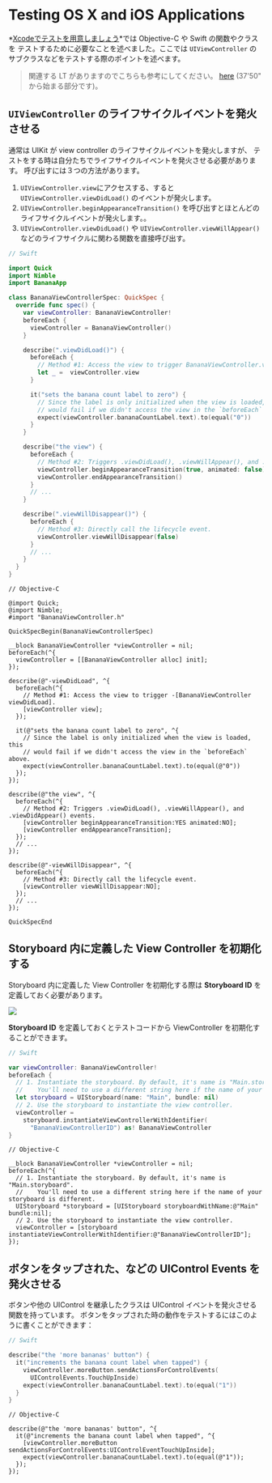 # Testing OS X and iOS Applications

*[Xcodeでテストを用意しましょう](SettingUpYourXcodeProject.md)*では Objective-C や Swift の関数やクラスを
テストするために必要なことを述べました。ここでは `UIViewController` のサブクラスなどをテストする際のポイントを述べます。

> 関連する LT がありますのでこちらも参考にしてください。
  [here](https://vimeo.com/115671189#t=37m50s) (37'50" から始まる部分です)。

## `UIViewController` のライフサイクルイベントを発火させる

通常は UIKit が view controller のライフサイクルイベントを発火しますが、
テストをする時は自分たちでライフサイクルイベントを発火させる必要があります。
呼び出すには３つの方法があります。

1. `UIViewController.view`にアクセスする、すると `UIViewController.viewDidLoad()` のイベントが発火します。
2. `UIViewController.beginAppearanceTransition()` を呼び出すとほとんどのライフサイクルイベントが発火します。。
3. `UIViewController.viewDidLoad()` や `UIViewController.viewWillAppear()` などのライフサイクルに関わる関数を直接呼び出す。

```swift
// Swift

import Quick
import Nimble
import BananaApp

class BananaViewControllerSpec: QuickSpec {
  override func spec() {
    var viewController: BananaViewController!
    beforeEach {
      viewController = BananaViewController()
    }

    describe(".viewDidLoad()") {
      beforeEach {
        // Method #1: Access the view to trigger BananaViewController.viewDidLoad().
        let _ =  viewController.view
      }

      it("sets the banana count label to zero") {
        // Since the label is only initialized when the view is loaded, this
        // would fail if we didn't access the view in the `beforeEach` above.
        expect(viewController.bananaCountLabel.text).to(equal("0"))
      }
    }

    describe("the view") {
      beforeEach {
        // Method #2: Triggers .viewDidLoad(), .viewWillAppear(), and .viewDidAppear() events.
        viewController.beginAppearanceTransition(true, animated: false)
        viewController.endAppearanceTransition()
      }
      // ...
    }

    describe(".viewWillDisappear()") {
      beforeEach {
        // Method #3: Directly call the lifecycle event.
        viewController.viewWillDisappear(false)
      }
      // ...
    }
  }
}
```

```objc
// Objective-C

@import Quick;
@import Nimble;
#import "BananaViewController.h"

QuickSpecBegin(BananaViewControllerSpec)

__block BananaViewController *viewController = nil;
beforeEach(^{
  viewController = [[BananaViewController alloc] init];
});

describe(@"-viewDidLoad", ^{
  beforeEach(^{
    // Method #1: Access the view to trigger -[BananaViewController viewDidLoad].
    [viewController view];
  });

  it(@"sets the banana count label to zero", ^{
    // Since the label is only initialized when the view is loaded, this
    // would fail if we didn't access the view in the `beforeEach` above.
    expect(viewController.bananaCountLabel.text).to(equal(@"0"))
  });
});

describe(@"the view", ^{
  beforeEach(^{
    // Method #2: Triggers .viewDidLoad(), .viewWillAppear(), and .viewDidAppear() events.
    [viewController beginAppearanceTransition:YES animated:NO];
    [viewController endAppearanceTransition];
  });
  // ...
});

describe(@"-viewWillDisappear", ^{
  beforeEach(^{
    // Method #3: Directly call the lifecycle event.
    [viewController viewWillDisappear:NO];
  });
  // ...
});

QuickSpecEnd
```

## Storyboard 内に定義した View Controller を初期化する

Storyboard 内に定義した View Controller を初期化する際は **Storyboard ID** を定義しておく必要があります。

![](http://f.cl.ly/items/2X2G381K1h1l2B2Q0g3L/Screen%20Shot%202015-02-27%20at%2011.58.06%20AM.png)

**Storyboard ID** を定義しておくとテストコードから ViewController を初期化することができます。

```swift
// Swift

var viewController: BananaViewController!
beforeEach {
  // 1. Instantiate the storyboard. By default, it's name is "Main.storyboard".
  //    You'll need to use a different string here if the name of your storyboard is different.
  let storyboard = UIStoryboard(name: "Main", bundle: nil)
  // 2. Use the storyboard to instantiate the view controller.
  viewController = 
    storyboard.instantiateViewControllerWithIdentifier(
      "BananaViewControllerID") as! BananaViewController
}
```

```objc
// Objective-C

__block BananaViewController *viewController = nil;
beforeEach(^{
  // 1. Instantiate the storyboard. By default, it's name is "Main.storyboard".
  //    You'll need to use a different string here if the name of your storyboard is different.
  UIStoryboard *storyboard = [UIStoryboard storyboardWithName:@"Main" bundle:nil];
  // 2. Use the storyboard to instantiate the view controller.
  viewController = [storyboard instantiateViewControllerWithIdentifier:@"BananaViewControllerID"];
});
```

## ボタンをタップされた、などの UIControl Events を発火させる

ボタンや他の UIControl を継承したクラスは UIControl イベントを発火させる関数を持っています。
ボタンをタップされた時の動作をテストするにはこのように書くことができます：

```swift
// Swift

describe("the 'more bananas' button") {
  it("increments the banana count label when tapped") {
    viewController.moreButton.sendActionsForControlEvents(
      UIControlEvents.TouchUpInside)
    expect(viewController.bananaCountLabel.text).to(equal("1"))
  }
}
```

```objc
// Objective-C

describe(@"the 'more bananas' button", ^{
  it(@"increments the banana count label when tapped", ^{
    [viewController.moreButton sendActionsForControlEvents:UIControlEventTouchUpInside];
    expect(viewController.bananaCountLabel.text).to(equal(@"1"));
  });
});
```
